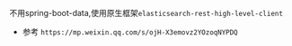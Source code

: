 
不用spring-boot-data,使用原生框架`elasticsearch-rest-high-level-client`
- 参考
`https://mp.weixin.qq.com/s/ojH-X3emovz2YOzoqNYPDQ`
